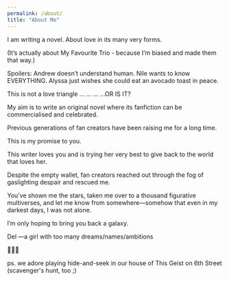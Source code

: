 ```yaml
---
permalink: /about/
title: "About Me"
---
```


I am writing a novel. About love in its many very forms.

(It’s actually about My Favourite Trio - because I’m biased and made them that way.)

Spoilers:
Andrew doesn’t understand human.
Nile wants to know EVERYTHING.
Alyssa just wishes she could eat an avocado toast in peace.

This is not a love triangle
...
...
...
...OR IS IT?

My aim is to write an original novel where its fanfiction can be commercialised and celebrated.

Previous generations of fan creators have been raising me for a long time.

This is my promise to you.

This writer loves you and is trying her very best to give back to the world that loves her.

Despite the empty wallet, fan creators reached out through the fog of gaslighting despair and rescued me.

You’ve shown me the stars, taken me over to a thousand figurative multiverses, and let me know from somewhere—somehow that even in my darkest days, I was not alone.

I’m only hoping to bring you back a galaxy.

Del
—a girl with too many dreams/names/ambitions

🥺💖🎶

ps. we adore playing hide-and-seek in our house of This Geist on 6th Street (scavenger's hunt, too ;)
